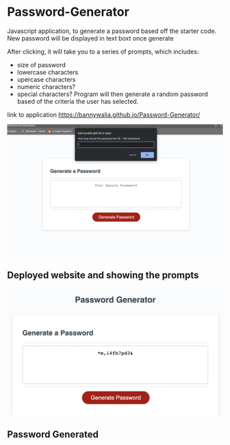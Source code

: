 # Password-Generator

Javascript application, to generate a password based off the starter code. New password will be displayed in text boxt once generate

After clicking, it will take you to a series of prompts, which includes:
  - size of password
  - lowercase characters
  - upercase characters
  - numeric characters?
  - special characters?
Program will then generate a random password based of the criteria the user has selected.

link to application
https://bannywalia.github.io/Password-Generator/

![Project Screenshot](./assets/images/prompt.png)
## Deployed website and showing the prompts
![Project Screenshot](./assets/images/pw.png)
## Password Generated